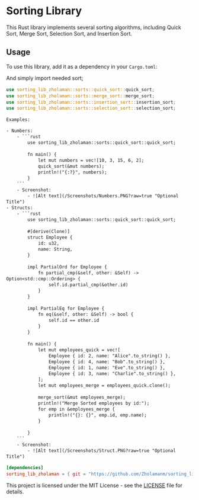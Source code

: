 # Sorting Library

This Rust library implements several sorting algorithms, including Quick Sort, Merge Sort, Selection Sort, and Insertion Sort.

## Usage

To use this library, add it as a dependency in your `Cargo.toml`:

And simply import needed sort;

```rust
use sorting_lib_zholaman::sorts::quick_sort::quick_sort;
use sorting_lib_zholaman::sorts::merge_sort::merge_sort;
use sorting_lib_zholaman::sorts::insertion_sort::insertion_sort;
use sorting_lib_zholaman::sorts::selection_sort::selection_sort;
```

```
Examples:
```
	- Numbers: 
		- ```rust
			use sorting_lib_zholaman::sorts::quick_sort::quick_sort;

			fn main() {
				let mut numbers = vec![10, 3, 15, 6, 2];
				quick_sort(&mut numbers);
				println!("{:?}", numbers);
			}
		```
		- Screenshot:
			- ![Alt text](/Screenshots/Numbers.PNG?raw=true "Optional Title")
	- Structs:
		- ```rust
			use sorting_lib_zholaman::sorts::quick_sort::quick_sort;

			#[derive(Clone)]
			struct Employee {
				id: u32,
				name: String,
			}

			impl PartialOrd for Employee {
				fn partial_cmp(&self, other: &Self) -> Option<std::cmp::Ordering> {
					self.id.partial_cmp(&other.id)
				}
			}

			impl PartialEq for Employee {
				fn eq(&self, other: &Self) -> bool {
					self.id == other.id
				}
			}

			fn main() {
				let mut employees_quick = vec![
					Employee { id: 2, name: "Alice".to_string() },
					Employee { id: 4, name: "Bob".to_string() },
					Employee { id: 1, name: "Eve".to_string() },
					Employee { id: 3, name: "Charlie".to_string() },
				];
				let mut employees_merge = employees_quick.clone();

				merge_sort(&mut employees_merge);
				println!("Merge Sorted employees by id:");
				for emp in &employees_merge {
					println!("{}: {}", emp.id, emp.name);
				}

			}
		```
		- Screenshot:
			- ![Alt text](/Screenshots/Struct.PNG?raw=true "Optional Title")

```toml
[dependencies]
sorting_lib_zholaman = { git = "https://github.com/Zholamanm/sorting_lib_zholaman.git" }
```

This project is licensed under the MIT License - see the [LICENSE](/LICENSE) file for details.